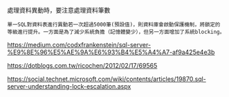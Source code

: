 處理資料異動時，要注意處理資料筆數


```
單一SQL對資料表進行異動若一次超過5000筆(預設值)，則資料庫會啟動保護機制，將鎖定的等級進行提升。一方面是為了減少系統負擔（記憶體變少），但另一方面增加了系統blocking。
```

https://medium.com/codxfrankenstein/sql-server-%E9%8E%96%E5%AE%9A%E6%93%B4%E5%A4%A7-af9a425e4e3b

https://dotblogs.com.tw/ricochen/2012/02/17/69565

https://social.technet.microsoft.com/wiki/contents/articles/19870.sql-server-understanding-lock-escalation.aspx

